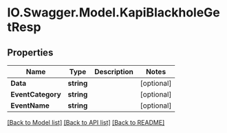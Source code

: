 # IO.Swagger.Model.KapiBlackholeGetResp
## Properties

Name | Type | Description | Notes
------------ | ------------- | ------------- | -------------
**Data** | **string** |  | [optional] 
**EventCategory** | **string** |  | [optional] 
**EventName** | **string** |  | [optional] 

[[Back to Model list]](../README.md#documentation-for-models) [[Back to API list]](../README.md#documentation-for-api-endpoints) [[Back to README]](../README.md)

